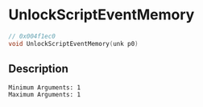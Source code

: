 # UnlockScriptEventMemory
```c
// 0x004f1ec0
void UnlockScriptEventMemory(unk p0)
```
## Description
```
Minimum Arguments: 1
Maximum Arguments: 1
```
